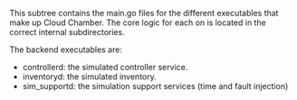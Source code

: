 This subtree contains the main.go files for the different executables that
make up Cloud Chamber.  The core logic for each on is located in the correct
internal subdirectories.

The backend executables are:

- controllerd: the simulated controller service.
- inventoryd: the simulated inventory.
- sim_supportd: the simulation support services (time and fault injection) 